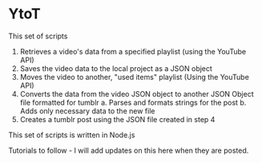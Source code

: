 # YtoT

This set of scripts 
  1. Retrieves a video's data from a specified playlist (using the YouTube API)
  2. Saves the video data to the local project as a JSON object
  3. Moves the video to another, "used items" playlist (Using the YouTube API)
  4. Converts the data from the video JSON object to another JSON Object file formatted for tumblr
    a. Parses and formats strings for the post
    b. Adds only necessary data to the new file
  5. Creates a tumblr post using the JSON file created in step 4
  
This set of scripts is written in Node.js

Tutorials to follow - I will add updates on this here when they are posted.
